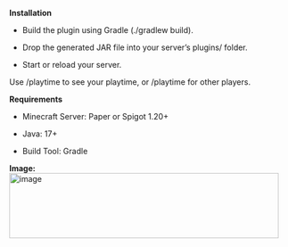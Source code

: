 **Installation**

- Build the plugin using Gradle (./gradlew build).

- Drop the generated JAR file into your server’s plugins/ folder.

- Start or reload your server.

Use /playtime to see your playtime, or /playtime <player> for other players.


**Requirements**

- Minecraft Server: Paper or Spigot 1.20+

- Java: 17+

- Build Tool: Gradle

**Image:**
<img width="483" height="117" alt="image" src="https://github.com/user-attachments/assets/263de63f-6464-4077-9b1c-7000ce02b164" />

